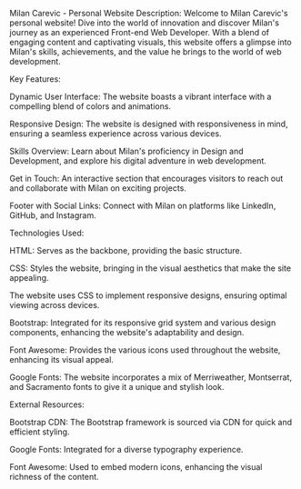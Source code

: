 Milan Carevic - Personal Website
Description:
Welcome to Milan Carevic's personal website! Dive into the world of innovation and discover Milan's journey as an experienced Front-end Web Developer.
With a blend of engaging content and captivating visuals, this website offers a glimpse into Milan's skills, achievements, and the value he brings to the world of web development.

Key Features:

Dynamic User Interface: The website boasts a vibrant interface with a compelling blend of colors and animations.

Responsive Design: The website is designed with responsiveness in mind, ensuring a seamless experience across various devices.

Skills Overview: Learn about Milan's proficiency in Design and Development, and explore his digital adventure in web development.

Get in Touch: An interactive section that encourages visitors to reach out and collaborate with Milan on exciting projects.

Footer with Social Links: Connect with Milan on platforms like LinkedIn, GitHub, and Instagram.

Technologies Used:

HTML: Serves as the backbone, providing the basic structure.

CSS: Styles the website, bringing in the visual aesthetics that make the site appealing. 

The website uses CSS to implement responsive designs, ensuring optimal viewing across devices.

Bootstrap: Integrated for its responsive grid system and various design components, enhancing the website's adaptability and design.

Font Awesome: Provides the various icons used throughout the website, enhancing its visual appeal.

Google Fonts: The website incorporates a mix of Merriweather, Montserrat, and Sacramento fonts to give it a unique and stylish look.

External Resources:

Bootstrap CDN: The Bootstrap framework is sourced via CDN for quick and efficient styling.

Google Fonts: Integrated for a diverse typography experience.

Font Awesome: Used to embed modern icons, enhancing the visual richness of the content.
